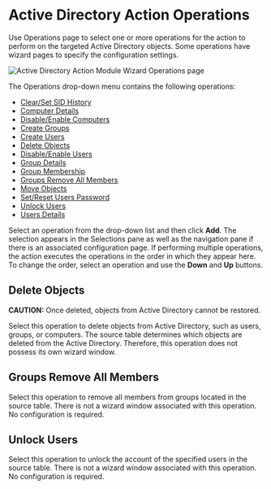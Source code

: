 # Active Directory Action Operations

Use Operations page to select one or more operations for the action to perform on the targeted
Active Directory objects. Some operations have wizard pages to specify the configuration settings.

![Active Directory Action Module Wizard Operations page](/img/product_docs/activitymonitor/activitymonitor/admin/monitoreddomains/admonitoringconfiguration/operations.webp)

The Operations drop-down menu contains the following operations:

- [Clear/Set SID History ](/docs/accessanalyzer/12.0/admin/action/activedirectory/operations/sidhistory.md)
- [Computer Details](/docs/accessanalyzer/12.0/admin/action/activedirectory/operations/computerdetails.md)
- [Disable/Enable Computers](/docs/accessanalyzer/12.0/admin/action/activedirectory/operations/disableenablecomputers.md)
- [Create Groups](/docs/accessanalyzer/12.0/admin/action/activedirectory/operations/creategroups.md)
- [Create Users](/docs/accessanalyzer/12.0/admin/action/activedirectory/operations/createusers.md)
- [Delete Objects](#delete-objects)
- [Disable/Enable Users](/docs/accessanalyzer/12.0/admin/action/activedirectory/operations/disableenableusers.md)
- [Group Details](/docs/accessanalyzer/12.0/admin/action/activedirectory/operations/groupdetails.md)
- [Group Membership](/docs/accessanalyzer/12.0/admin/action/activedirectory/operations/groupmembership.md)
- [Groups Remove All Members ](#groups-remove-all-members)
- [Move Objects](/docs/accessanalyzer/12.0/admin/action/activedirectory/operations/moveobjects.md)
- [Set/Reset Users Password ](/docs/accessanalyzer/12.0/admin/action/activedirectory/operations/setresetpassword.md)
- [Unlock Users ](#unlock-users)
- [Users Details ](/docs/accessanalyzer/12.0/admin/action/activedirectory/operations/usersdetails.md)

Select an operation from the drop-down list and then click **Add**. The selection appears in the
Selections pane as well as the navigation pane if there is an associated configuration page. If
performing multiple operations, the action executes the operations in the order in which they appear
here. To change the order, select an operation and use the **Down** and **Up** buttons.

## Delete Objects

**CAUTION:** Once deleted, objects from Active Directory cannot be restored.

Select this operation to delete objects from Active Directory, such as users, groups, or computers.
The source table determines which objects are deleted from the Active Directory. Therefore, this
operation does not possess its own wizard window.

## Groups Remove All Members

Select this operation to remove all members from groups located in the source table. There is not a
wizard window associated with this operation. No configuration is required.

## Unlock Users

Select this operation to unlock the account of the specified users in the source table. There is not
a wizard window associated with this operation. No configuration is required.
